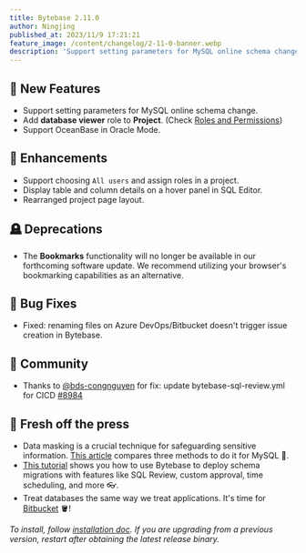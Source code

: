 ```yaml
---
title: Bytebase 2.11.0
author: Ningjing
published_at: 2023/11/9 17:21:21
feature_image: /content/changelog/2-11-0-banner.webp
description: 'Support setting parameters for MySQL online schema change.'
---
```


## 🚀 New Features

- Support setting parameters for MySQL online schema change.
- Add **database viewer** role to **Project**. (Check [Roles and Permissions](/docs/concepts/roles-and-permissions/))
- Support OceanBase in Oracle Mode.

## 🎄 Enhancements

- Support choosing `All users` and assign roles in a project.
- Display table and column details on a hover panel in SQL Editor.
- Rearranged project page layout.

## 🪦 Deprecations

- The **Bookmarks** functionality will no longer be available in our forthcoming software update. We recommend utilizing your browser's bookmarking capabilities as an alternative. 

## 🐞 Bug Fixes

- Fixed: renaming files on Azure DevOps/Bitbucket doesn't trigger issue creation in Bytebase. 

## 🎠 Community

- Thanks to [@bds-congnguyen](https://github.com/bds-congnguyen) for fix: update bytebase-sql-review.yml for CICD [#8984](https://github.com/bytebase/bytebase/pull/8984)

## 📰 Fresh off the press

- Data masking is a crucial technique for safeguarding sensitive information. [This article](/blog/mysql-data-masking/) compares three methods to do it for MySQL 🐬.
- [This tutorial](/docs/tutorials/deploy-schema-migration/) shows you how to use Bytebase to deploy schema migrations with features like SQL Review, custom approval, time scheduling, and more 👓.
- Treat databases the same way we treat applications. It's time for [Bitbucket](/docs/tutorials/database-cicd-best-practice-with-bitbucket/) 🪣!

_To install, follow [installation doc](/docs/get-started/install/overview). If you are upgrading from a previous version, restart after obtaining the latest release binary._
